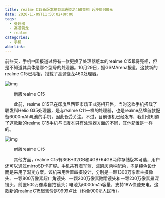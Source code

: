 ```yaml
---
title: realme C15新版本搭载高通骁龙460亮相 起步价900元
date: 2020-11-09T11:50:02+08:00
tags:
  - 处理器
  - 高通骁龙
  - realme
categories:
  - 手机
abbrlink:
---
```


前些天，手机中国报道过将有一款更换了处理器版本的realme C15即将亮相，但是不知道其具体是哪个型号的处理器。10月29日，据GSMArena报道，这款新的realme C15已亮相，搭载了高通骁龙460处理器。

![img](https://cdn.jsdelivr.net/gh/yakeing/Documentation@main/Hexo/images/3120-kcaeqzy0306541.jpg)

　　新版realme C15

　　此前，realme C15已在印度尼西亚市场正式亮相开售，当时这款手机搭载了联发科Helio G35处理器，是与realme C11一样的处理器，也是realme品牌首款配备6000mAh电池的手机，因此备受关注。不过，目前该机已经发布，我们也知道了这款新的realme C15手机与旧版本只有处理器方面的不同，其他配置是一样的。

![img](https://cdn.jsdelivr.net/gh/yakeing/Documentation@main/Hexo/images/2968-kcaeqzy0306538.jpg)

　　新版realme C15

　　其他方面，realme C15有3GB+32GB和4GB+64GB两种存储版本可选，用户还可以通过microSD卡扩容。手机共有海军蓝、海鸥灰两种配色，不是纯色设计而是采用了渐变方案。该机采用后置四摄设计，分别是一颗1300万像素主摄像头、一颗800万像素超广角镜头、一颗200万像素微距镜头和一颗200万像素景深镜头，前置500万像素自拍镜头；电池为6000mAh容量，支持18W快速充电。这款新的realme C15起售价是9999卢比（约合900元人民币）。